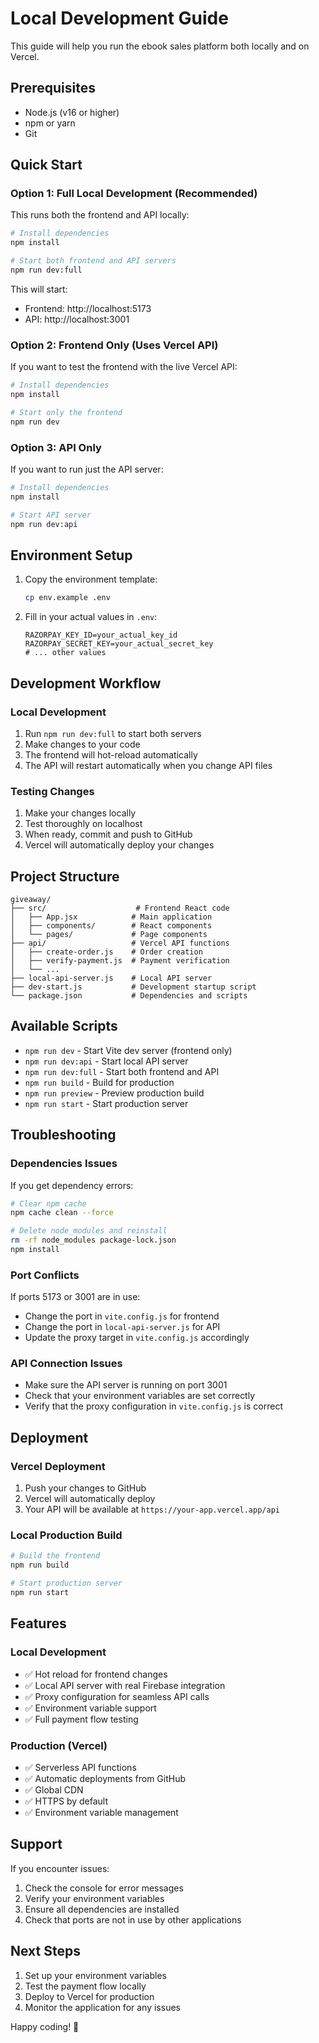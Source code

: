 # Local Development Guide

This guide will help you run the ebook sales platform both locally and on Vercel.

## Prerequisites

- Node.js (v16 or higher)
- npm or yarn
- Git

## Quick Start

### Option 1: Full Local Development (Recommended)

This runs both the frontend and API locally:

```bash
# Install dependencies
npm install

# Start both frontend and API servers
npm run dev:full
```

This will start:
- Frontend: http://localhost:5173
- API: http://localhost:3001

### Option 2: Frontend Only (Uses Vercel API)

If you want to test the frontend with the live Vercel API:

```bash
# Install dependencies
npm install

# Start only the frontend
npm run dev
```

### Option 3: API Only

If you want to run just the API server:

```bash
# Install dependencies
npm install

# Start API server
npm run dev:api
```

## Environment Setup

1. Copy the environment template:
   ```bash
   cp env.example .env
   ```

2. Fill in your actual values in `.env`:
   ```env
   RAZORPAY_KEY_ID=your_actual_key_id
   RAZORPAY_SECRET_KEY=your_actual_secret_key
   # ... other values
   ```

## Development Workflow

### Local Development
1. Run `npm run dev:full` to start both servers
2. Make changes to your code
3. The frontend will hot-reload automatically
4. The API will restart automatically when you change API files

### Testing Changes
1. Make your changes locally
2. Test thoroughly on localhost
3. When ready, commit and push to GitHub
4. Vercel will automatically deploy your changes

## Project Structure

```
giveaway/
├── src/                    # Frontend React code
│   ├── App.jsx            # Main application
│   ├── components/        # React components
│   └── pages/             # Page components
├── api/                   # Vercel API functions
│   ├── create-order.js    # Order creation
│   ├── verify-payment.js  # Payment verification
│   └── ...
├── local-api-server.js    # Local API server
├── dev-start.js           # Development startup script
└── package.json           # Dependencies and scripts
```

## Available Scripts

- `npm run dev` - Start Vite dev server (frontend only)
- `npm run dev:api` - Start local API server
- `npm run dev:full` - Start both frontend and API
- `npm run build` - Build for production
- `npm run preview` - Preview production build
- `npm run start` - Start production server

## Troubleshooting

### Dependencies Issues
If you get dependency errors:
```bash
# Clear npm cache
npm cache clean --force

# Delete node_modules and reinstall
rm -rf node_modules package-lock.json
npm install
```

### Port Conflicts
If ports 5173 or 3001 are in use:
- Change the port in `vite.config.js` for frontend
- Change the port in `local-api-server.js` for API
- Update the proxy target in `vite.config.js` accordingly

### API Connection Issues
- Make sure the API server is running on port 3001
- Check that your environment variables are set correctly
- Verify that the proxy configuration in `vite.config.js` is correct

## Deployment

### Vercel Deployment
1. Push your changes to GitHub
2. Vercel will automatically deploy
3. Your API will be available at `https://your-app.vercel.app/api`

### Local Production Build
```bash
# Build the frontend
npm run build

# Start production server
npm run start
```

## Features

### Local Development
- ✅ Hot reload for frontend changes
- ✅ Local API server with real Firebase integration
- ✅ Proxy configuration for seamless API calls
- ✅ Environment variable support
- ✅ Full payment flow testing

### Production (Vercel)
- ✅ Serverless API functions
- ✅ Automatic deployments from GitHub
- ✅ Global CDN
- ✅ HTTPS by default
- ✅ Environment variable management

## Support

If you encounter issues:
1. Check the console for error messages
2. Verify your environment variables
3. Ensure all dependencies are installed
4. Check that ports are not in use by other applications

## Next Steps

1. Set up your environment variables
2. Test the payment flow locally
3. Deploy to Vercel for production
4. Monitor the application for any issues

Happy coding! 🚀

